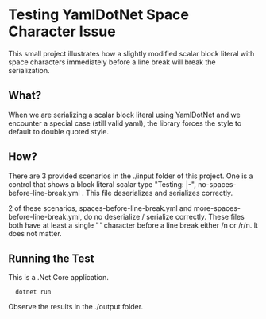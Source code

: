 # Testing YamlDotNet Space Character Issue
This small project illustrates how a slightly modified scalar block literal with space characters immediately before a line break will break the serialization.

## What?
When we are serializing a scalar block literal using YamlDotNet and we encounter a special case (still valid yaml), the library forces the style to default to double quoted style.


## How?
There are 3 provided scenarios in the ./input folder of this project. One is a control that shows a block literal scalar type "Testing: |-", no-spaces-before-line-break.yml .
This file deserializes and serializes correctly.

2 of these scenarios, spaces-before-line-break.yml and more-spaces-before-line-break.yml, do no deserialize / serialize correctly.
These files both have at least a single ' ' character before a line break either /n or /r/n. It does not matter.


## Running the Test
This is a .Net Core application.

```
  dotnet run
```

Observe the results in the ./output folder.
